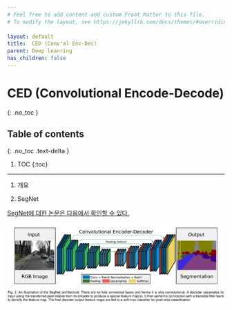 ```yaml
---
# Feel free to add content and custom Front Matter to this file.
# To modify the layout, see https://jekyllrb.com/docs/themes/#overriding-theme-defaults

layout: default
title:  CED (Conv'al Enc-Dec)
parent: Deep leanring
has_children: false
---
```


# CED (Convolutional Encode-Decode)
{: .no_toc }

## Table of contents
{: .no_toc .text-delta }

1. TOC
{:toc}

---


1. 개요

2. SegNet

[SegNet에 대한 논문은 다음에서 확인할 수 있다.](Resource/SegNet.pdf)

<img src="Image/Fig1.PNG"/>

